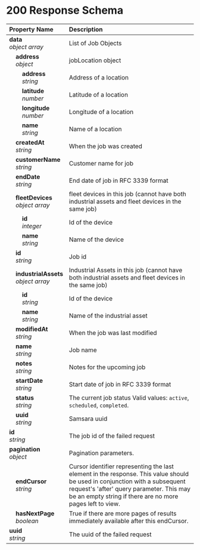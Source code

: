 # 200 Response Schema
| Property Name | Description |
| :------------ | :---------- |
| **data**<br/>_object array_ | List of Job Objects |
| **&nbsp;&nbsp;&nbsp;&nbsp;address**<br/>_&nbsp;&nbsp;&nbsp;&nbsp;object_ | jobLocation object |
| **&nbsp;&nbsp;&nbsp;&nbsp;&nbsp;&nbsp;&nbsp;&nbsp;address**<br/>_&nbsp;&nbsp;&nbsp;&nbsp;&nbsp;&nbsp;&nbsp;&nbsp;string_ | Address of a location |
| **&nbsp;&nbsp;&nbsp;&nbsp;&nbsp;&nbsp;&nbsp;&nbsp;latitude**<br/>_&nbsp;&nbsp;&nbsp;&nbsp;&nbsp;&nbsp;&nbsp;&nbsp;number_ | Latitude of a location |
| **&nbsp;&nbsp;&nbsp;&nbsp;&nbsp;&nbsp;&nbsp;&nbsp;longitude**<br/>_&nbsp;&nbsp;&nbsp;&nbsp;&nbsp;&nbsp;&nbsp;&nbsp;number_ | Longitude of a location |
| **&nbsp;&nbsp;&nbsp;&nbsp;&nbsp;&nbsp;&nbsp;&nbsp;name**<br/>_&nbsp;&nbsp;&nbsp;&nbsp;&nbsp;&nbsp;&nbsp;&nbsp;string_ | Name of a location |
| **&nbsp;&nbsp;&nbsp;&nbsp;createdAt**<br/>_&nbsp;&nbsp;&nbsp;&nbsp;string_ | When the job was created |
| **&nbsp;&nbsp;&nbsp;&nbsp;customerName**<br/>_&nbsp;&nbsp;&nbsp;&nbsp;string_ | Customer name for job |
| **&nbsp;&nbsp;&nbsp;&nbsp;endDate**<br/>_&nbsp;&nbsp;&nbsp;&nbsp;string_ | End date of job in RFC 3339 format |
| **&nbsp;&nbsp;&nbsp;&nbsp;fleetDevices**<br/>_&nbsp;&nbsp;&nbsp;&nbsp;object array_ | fleet devices in this job (cannot have both industrial assets and fleet devices in the same job) |
| **&nbsp;&nbsp;&nbsp;&nbsp;&nbsp;&nbsp;&nbsp;&nbsp;id**<br/>_&nbsp;&nbsp;&nbsp;&nbsp;&nbsp;&nbsp;&nbsp;&nbsp;integer_ | Id of the device |
| **&nbsp;&nbsp;&nbsp;&nbsp;&nbsp;&nbsp;&nbsp;&nbsp;name**<br/>_&nbsp;&nbsp;&nbsp;&nbsp;&nbsp;&nbsp;&nbsp;&nbsp;string_ | Name of the device |
| **&nbsp;&nbsp;&nbsp;&nbsp;id**<br/>_&nbsp;&nbsp;&nbsp;&nbsp;string_ | Job id |
| **&nbsp;&nbsp;&nbsp;&nbsp;industrialAssets**<br/>_&nbsp;&nbsp;&nbsp;&nbsp;object array_ | Industrial Assets in this job (cannot have both industrial assets and fleet devices in the same job) |
| **&nbsp;&nbsp;&nbsp;&nbsp;&nbsp;&nbsp;&nbsp;&nbsp;id**<br/>_&nbsp;&nbsp;&nbsp;&nbsp;&nbsp;&nbsp;&nbsp;&nbsp;string_ | Id of the device |
| **&nbsp;&nbsp;&nbsp;&nbsp;&nbsp;&nbsp;&nbsp;&nbsp;name**<br/>_&nbsp;&nbsp;&nbsp;&nbsp;&nbsp;&nbsp;&nbsp;&nbsp;string_ | Name of the industrial asset |
| **&nbsp;&nbsp;&nbsp;&nbsp;modifiedAt**<br/>_&nbsp;&nbsp;&nbsp;&nbsp;string_ | When the job was last modified |
| **&nbsp;&nbsp;&nbsp;&nbsp;name**<br/>_&nbsp;&nbsp;&nbsp;&nbsp;string_ | Job name |
| **&nbsp;&nbsp;&nbsp;&nbsp;notes**<br/>_&nbsp;&nbsp;&nbsp;&nbsp;string_ | Notes for the upcoming job |
| **&nbsp;&nbsp;&nbsp;&nbsp;startDate**<br/>_&nbsp;&nbsp;&nbsp;&nbsp;string_ | Start date of job in RFC 3339 format |
| **&nbsp;&nbsp;&nbsp;&nbsp;status**<br/>_&nbsp;&nbsp;&nbsp;&nbsp;string_ | The current job status Valid values: `active`, `scheduled`, `completed`. |
| **&nbsp;&nbsp;&nbsp;&nbsp;uuid**<br/>_&nbsp;&nbsp;&nbsp;&nbsp;string_ | Samsara uuid |
| **id**<br/>_string_ | The job id of the failed request |
| **pagination**<br/>_object_ | Pagination parameters. |
| **&nbsp;&nbsp;&nbsp;&nbsp;endCursor**<br/>_&nbsp;&nbsp;&nbsp;&nbsp;string_ | Cursor identifier representing the last element in the response. This value should be used in conjunction with a subsequent request's 'after' query parameter. This may be an empty string if there are no more pages left to view. |
| **&nbsp;&nbsp;&nbsp;&nbsp;hasNextPage**<br/>_&nbsp;&nbsp;&nbsp;&nbsp;boolean_ | True if there are more pages of results immediately available after this endCursor. |
| **uuid**<br/>_string_ | The uuid of the failed request |
